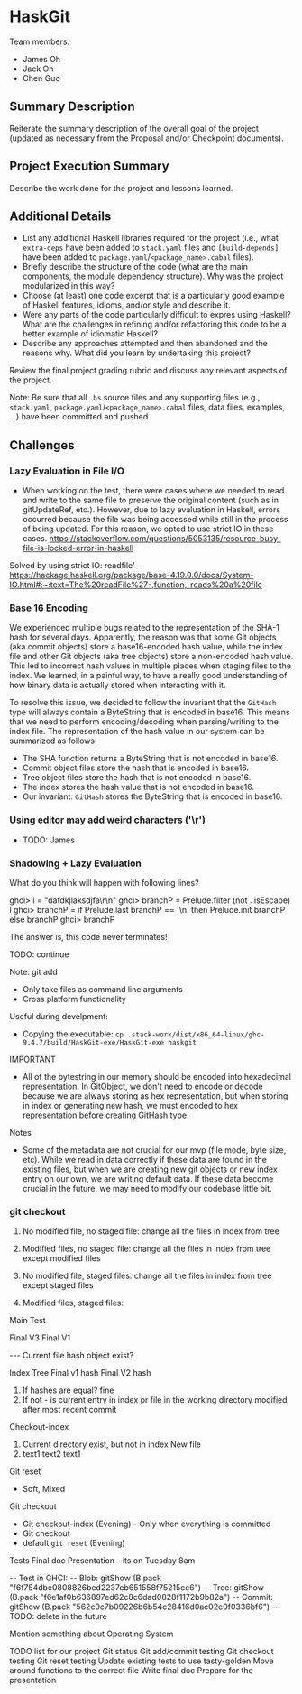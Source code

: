 # HaskGit

Team members:

- James Oh
- Jack Oh
- Chen Guo

## Summary Description

Reiterate the summary description of the overall goal of the project (updated as
necessary from the Proposal and/or Checkpoint documents).

## Project Execution Summary

Describe the work done for the project and lessons learned.

## Additional Details

- List any additional Haskell libraries required for the project (i.e., what
  `extra-deps` have been added to `stack.yaml` files and `[build-depends]` have
  been added to `package.yaml`/`<package_name>.cabal` files).
- Briefly describe the structure of the code (what are the main components, the
  module dependency structure). Why was the project modularized in this way?
- Choose (at least) one code excerpt that is a particularly good example of
  Haskell features, idioms, and/or style and describe it.
- Were any parts of the code particularly difficult to expres using Haskell?
  What are the challenges in refining and/or refactoring this code to be a
  better example of idiomatic Haskell?
- Describe any approaches attempted and then abandoned and the reasons why. What
  did you learn by undertaking this project?

Review the final project grading rubric and discuss any relevant aspects of the
project.

Note: Be sure that all `.hs` source files and any supporting files (e.g.,
`stack.yaml`, `package.yaml`/`<package_name>.cabal` files, data files, examples,
...) have been committed and pushed.

## Challenges
### Lazy Evaluation in File I/O
- When working on the test, there were cases where we needed to read and write to the same file to preserve the original content (such as in gitUpdateRef, etc.). However, due to lazy evaluation in Haskell, errors occurred because the file was being accessed while still in the process of being updated. For this reason, we opted to use strict IO in these cases.
https://stackoverflow.com/questions/5053135/resource-busy-file-is-locked-error-in-haskell

Solved by using strict IO: readfile' - https://hackage.haskell.org/package/base-4.19.0.0/docs/System-IO.html#:~:text=The%20readFile%27-,function,-reads%20a%20file

### Base 16 Encoding
We experienced multiple bugs related to the representation of the SHA-1 hash for several days. Apparently, the reason was that some Git objects (aka commit objects) store a base16-encoded hash value, while the index file and other Git objects (aka tree objects) store a non-encoded hash value. This led to incorrect hash values in multiple places when staging files to the index. We learned, in a painful way, to have a really good understanding of how binary data is actually stored when interacting with it.

To resolve this issue, we decided to follow the invariant that the `GitHash` type will always contain a ByteString that is encoded in base16. This means that we need to perform encoding/decoding when parsing/writing to the index file. The representation of the hash value in our system can be summarized as follows:

- The SHA function returns a ByteString that is not encoded in base16.
- Commit object files store the hash that is encoded in base16.
- Tree object files store the hash that is not encoded in base16.
- The index stores the hash value that is not encoded in base16.
- Our invariant: `GitHash` stores the ByteString that is encoded in base16.

### Using editor may add weird characters ('\r')
- TODO: James

### Shadowing + Lazy Evaluation
What do you think will happen with following lines?

ghci> l = "dafdkjlaksdjfa\r\n"
ghci> branchP = Prelude.filter (not . isEscape) l
ghci> branchP = if Prelude.last branchP == '\n' then Prelude.init branchP else branchP
ghci> branchP

The answer is, this code never terminates!

TODO: continue

<!-- Proving the IO heavy application can still have benefits by using Haskell as implementation language -->


Note:
git add
- Only take files as command line arguments
- Cross platform functionality

Useful during develpment:
- Copying the executable: `cp .stack-work/dist/x86_64-linux/ghc-9.4.7/build/HaskGit-exe/HaskGit-exe haskgit`


IMPORTANT
- All of the bytestring in our memory should be encoded into hexadecimal representation. In GitObject, we don't need to encode or decode because we are always storing as hex representation, but when storing in index or generating new hash, we must encoded to hex representation before creating GitHash type.


Notes
- Some of the metadata are not crucial for our mvp (file mode, byte size, etc). While we read in data correctly if these data are found in the existing files, but when we are creating new git objects or new index entry on our own, we are writing default data. If these data become crucial in the future, we may need to modify our codebase little bit.


<!-- TODO: delete -->
### git checkout
1. No modified file, no staged file: change all the files in index from tree

2. Modified files, no staged file: change all the files in index from tree except modified files

3. No modified file, staged files: change all the files in index from tree except staged files

4. Modified files, staged files: 


Main                Test

Final V3            Final V1
<!--  add Modify Final -->
--- Current file hash object exist?

Index             Tree
Final v1 hash     Final V2 hash

1. If hashes are equal? fine
2. If not - is current entry in index pr file in the working directory modified after most recent commit 


Checkout-index
1. Current directory exist, but not in index
New file
2. text1 text2      text1


Git reset
- Soft, Mixed

Git checkout
- Git checkout-index (Evening) - Only when everything is committed
- Git checkout
- default `git reset` (Evening)

Tests
Final doc
Presentation - its on Tuesday 8am 


-- Test in GHCI:
-- Blob: gitShow (B.pack "f6f754dbe0808826bed2237eb651558f75215cc6")
-- Tree: gitShow (B.pack "f6e1af0b636897ed62c8c6dad0828f1172b9b82a")
-- Commit: gitShow (B.pack "562c9c7b09226b6b54c28416d0ac02e0f0336bf6")
-- TODO: delete in the future

Mention something about Operating System


TODO list for our project
Git status
Git add/commit testing
Git checkout testing
Git reset testing
Update existing tests to use tasty-golden
Move around functions to the correct file
Write final doc
Prepare for the presentation